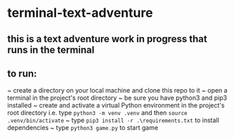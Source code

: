 # terminal-text-adventure
## this is a text adventure work in progress that runs in the terminal

## to run:
~ create a directory on your local machine and clone this repo to it
~ open a terminal in the project's root directory
~ be sure you have python3 and pip3 installed
~ create and activate a virtual Python environment in the project's root directory i.e. type ```python3 -m venv .venv``` and then ```source .venv/bin/activate``` 
~ type ```pip3 install -r .\requirements.txt``` to install dependencies
~ type ```python3 game.py``` to start game
